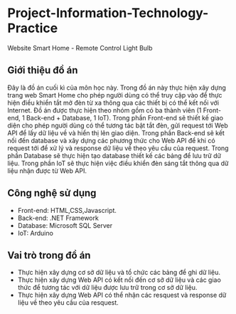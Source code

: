 # Project-Information-Technology-Practice
Website Smart Home - Remote Control Light Bulb
## Giới thiệu đồ án
Đây là đồ án cuối kì của môn học này. Trong đồ án này thực hiện xây dựng trang web Smart Home cho phép người dùng có thể truy cập vào để thực hiện điều khiển tắt mở đèn từ xa thông qua các thiết bị có thể kết nối với Internet. Đồ án được thực hiện theo nhóm gồm có ba thành viên (1 Front-end, 1 Back-end + Database, 1 IoT). Trong phần Front-end sẽ thiết kế giao diện cho phép người dùng có thể tương tác bật tắt đèn, gửi request tới Web API để lấy dữ liệu về và hiển thị lên giao diện. Trong phần Back-end sẽ kết nối đến database và xây dựng các phương thức cho Web API để khi có request tới để xử lý và response dữ liệu về theo yêu cầu của request. Trong phần Database sẽ thực hiện tạo database thiết kế các bảng để lưu trữ dữ liệu. Trong phần IoT sẽ thực hiện việc điều khiển đèn sáng tắt thông qua dữ liệu nhận được từ Web API.
## Công nghệ sử dụng
- Front-end: HTML,CSS,Javascript.
- Back-end: .NET Framework
- Database: Microsoft SQL Server
- IoT: Arduino
## Vai trò trong đồ án
- Thực hiện xây dựng cơ sở dữ liệu và tổ chức các bảng để ghi dữ liệu.
- Thực hiện xây dựng Web API có kết nối đến cơ sở dữ liệu và các giao thức để tương tác với dữ liệu được lưu trữ trong cơ sở dữ liệu.
- Thực hiện xây dựng Web API có thể nhận các resquest và response dữ liệu về theo yêu cầu của resquest.
